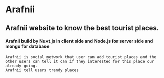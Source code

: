 # Arafnii

## Arafnii website to know the best tourist places.
#### Arafnii build by Nuxt.js in client side and Node.js for server side and mongo for database
```
Arafnii is social network that user can add tourist places and the other users can tell it can if they interested for this place our already going.
Arafnii tell users trendy places
```

